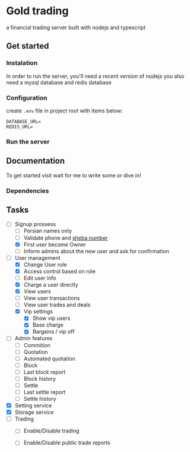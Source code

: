 # Gold trading

a financial trading server built with nodejs and typescript

## Get started

### Instalation
In order to run the server, you'll need a recent version of nodejs
you also need a mysql database and redis database


### Configuration
create `.env` file in project root with items below:

```
DATABASE_URL=
REDIS_URL=
```

### Run the server

## Documentation

To get started visit wait for me to write some or dive in!

### Dependencies


## Tasks
- [ ] Signup prossess
  - [ ] Persian names only
  - [ ] Validate phone and [sheba number](https://www.refah-bank.ir/1557/index.aspx?tabindex=2#:~:text=What%20is%20Sheba%3F,exclusively%20in%20Iran's%20banking%20system.)
  - [x] First user become Owner
  - [ ] Inform admins about the new user and ask for confirmation
- [ ] User management
  - [x] Change User role
  - [x] Access control based on role
  - [ ] Edit user info
  - [x] Charge a user directly
  - [x] View users
  - [ ] View user transactions
  - [ ] View user trades and deals 
  - [x] Vip settings
    - [X] Show vip users 
    - [x] Base charge
    - [x] Bargains / vip off
- [ ] Admin features
  - [ ] Commition
  - [ ] Quotation
  - [ ] Automated quotation
  - [ ] Block
  - [ ] Last block report
  - [ ] Block history
  - [ ] Settle
  - [ ] Last settle report
  - [ ] Settle history
- [x] Setting service
- [X] Storage service
- [ ] Trading
  - [ ] Enable/Disable trading
  - [ ] Enable/Disable public trade reports

